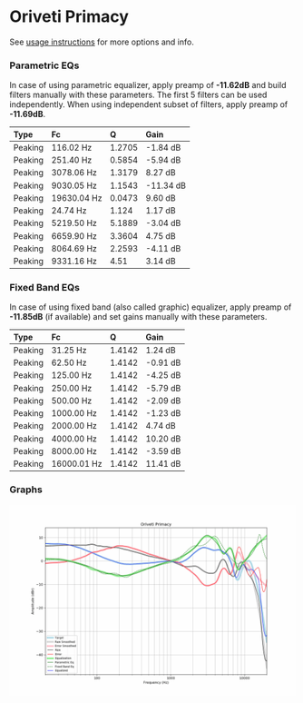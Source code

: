 # Oriveti Primacy
See [usage instructions](https://github.com/jaakkopasanen/AutoEq#usage) for more options and info.

### Parametric EQs
In case of using parametric equalizer, apply preamp of **-11.62dB** and build filters manually
with these parameters. The first 5 filters can be used independently.
When using independent subset of filters, apply preamp of **-11.69dB**.

| Type    | Fc          |      Q | Gain      |
|:--------|:------------|:-------|:----------|
| Peaking | 116.02 Hz   | 1.2705 | -1.84 dB  |
| Peaking | 251.40 Hz   | 0.5854 | -5.94 dB  |
| Peaking | 3078.06 Hz  | 1.3179 | 8.27 dB   |
| Peaking | 9030.05 Hz  | 1.1543 | -11.34 dB |
| Peaking | 19630.04 Hz | 0.0473 | 9.60 dB   |
| Peaking | 24.74 Hz    | 1.124  | 1.17 dB   |
| Peaking | 5219.50 Hz  | 5.1889 | -3.04 dB  |
| Peaking | 6659.90 Hz  | 3.3604 | 4.75 dB   |
| Peaking | 8064.69 Hz  | 2.2593 | -4.11 dB  |
| Peaking | 9331.16 Hz  | 4.51   | 3.14 dB   |

### Fixed Band EQs
In case of using fixed band (also called graphic) equalizer, apply preamp of **-11.85dB**
(if available) and set gains manually with these parameters.

| Type    | Fc          |      Q | Gain     |
|:--------|:------------|:-------|:---------|
| Peaking | 31.25 Hz    | 1.4142 | 1.24 dB  |
| Peaking | 62.50 Hz    | 1.4142 | -0.91 dB |
| Peaking | 125.00 Hz   | 1.4142 | -4.25 dB |
| Peaking | 250.00 Hz   | 1.4142 | -5.79 dB |
| Peaking | 500.00 Hz   | 1.4142 | -2.09 dB |
| Peaking | 1000.00 Hz  | 1.4142 | -1.23 dB |
| Peaking | 2000.00 Hz  | 1.4142 | 4.74 dB  |
| Peaking | 4000.00 Hz  | 1.4142 | 10.20 dB |
| Peaking | 8000.00 Hz  | 1.4142 | -3.59 dB |
| Peaking | 16000.01 Hz | 1.4142 | 11.41 dB |

### Graphs
![](./Oriveti%20Primacy.png)